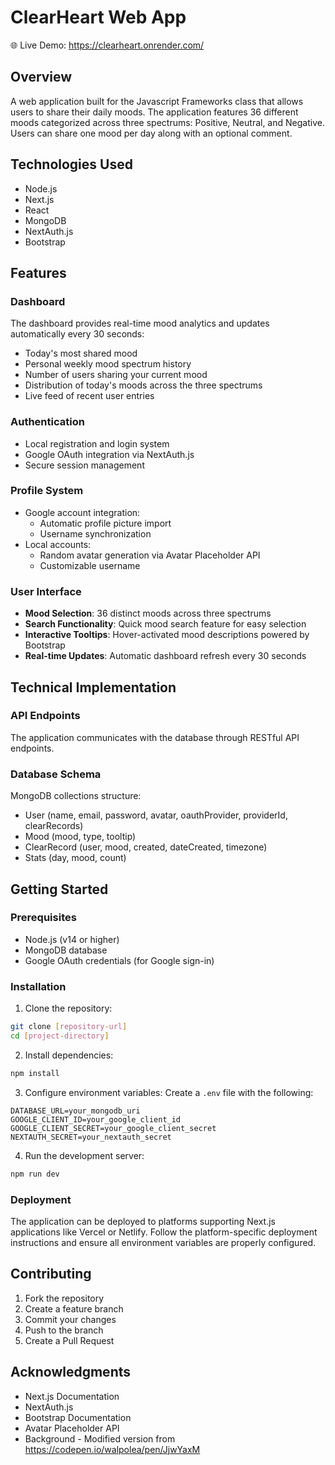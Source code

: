 # ClearHeart Web App

🌐 Live Demo: https://clearheart.onrender.com/

## Overview
A web application built for the Javascript Frameworks class that allows users to share their daily moods. The application features 36 different moods categorized across three spectrums: Positive, Neutral, and Negative. Users can share one mood per day along with an optional comment.

## Technologies Used
- Node.js
- Next.js
- React
- MongoDB
- NextAuth.js
- Bootstrap

## Features

### Dashboard
The dashboard provides real-time mood analytics and updates automatically every 30 seconds:
- Today's most shared mood
- Personal weekly mood spectrum history
- Number of users sharing your current mood
- Distribution of today's moods across the three spectrums
- Live feed of recent user entries

### Authentication
- Local registration and login system
- Google OAuth integration via NextAuth.js
- Secure session management

### Profile System
- Google account integration:
  - Automatic profile picture import
  - Username synchronization
- Local accounts:
  - Random avatar generation via Avatar Placeholder API
  - Customizable username

### User Interface
- **Mood Selection**: 36 distinct moods across three spectrums
- **Search Functionality**: Quick mood search feature for easy selection
- **Interactive Tooltips**: Hover-activated mood descriptions powered by Bootstrap
- **Real-time Updates**: Automatic dashboard refresh every 30 seconds

## Technical Implementation

### API Endpoints
The application communicates with the database through RESTful API endpoints.

### Database Schema
MongoDB collections structure:
- User (name, email, password, avatar, oauthProvider, providerId, clearRecords)
- Mood (mood, type, tooltip)
- ClearRecord (user, mood, created, dateCreated, timezone)
- Stats (day, mood, count)

## Getting Started

### Prerequisites
- Node.js (v14 or higher)
- MongoDB database
- Google OAuth credentials (for Google sign-in)

### Installation
1. Clone the repository:
```bash
git clone [repository-url]
cd [project-directory]
```

2. Install dependencies:
```bash
npm install
```

3. Configure environment variables:
Create a `.env` file with the following:
```
DATABASE_URL=your_mongodb_uri
GOOGLE_CLIENT_ID=your_google_client_id
GOOGLE_CLIENT_SECRET=your_google_client_secret
NEXTAUTH_SECRET=your_nextauth_secret
```

4. Run the development server:
```bash
npm run dev
```

### Deployment
The application can be deployed to platforms supporting Next.js applications like Vercel or Netlify. Follow the platform-specific deployment instructions and ensure all environment variables are properly configured.

## Contributing
1. Fork the repository
2. Create a feature branch
3. Commit your changes
4. Push to the branch
5. Create a Pull Request

## Acknowledgments
- Next.js Documentation
- NextAuth.js
- Bootstrap Documentation
- Avatar Placeholder API
- Background - Modified version from https://codepen.io/walpolea/pen/JjwYaxM
